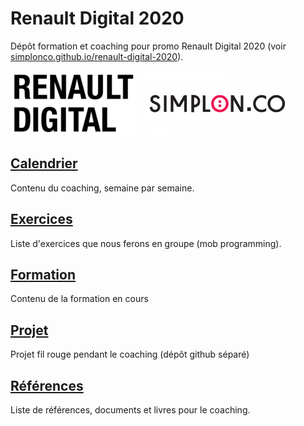 # Renault Digital 2020

Dépôt formation et coaching pour promo Renault Digital 2020 (voir [simplonco.github.io/renault-digital-2020](https://simplonco.github.io/renault-digital-2020)).

![Logo Renault Digital](docs/img/logo-renault-digital.png)
![Logo Simplon](docs/img/logo-simplon.png)

## [Calendrier](./calendrier)

Contenu du coaching, semaine par semaine.

## [Exercices](./exercices)

Liste d'exercices que nous ferons en groupe (mob programming).

## [Formation](./formation)

Contenu de la formation en cours

## [Projet](https://github.com/Frank-readresolve/people/)

Projet fil rouge pendant le coaching (dépôt github séparé)

## [Références](./references)

Liste de références, documents et livres pour le coaching.
